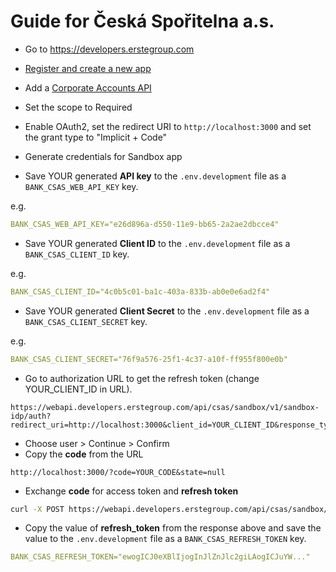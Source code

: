 # Guide for Česká Spořitelna a.s.

- Go to https://developers.erstegroup.com
- [Register and create a new app](https://developers.erstegroup.com/docs/tutorial/general-getting-started)
- Add a [Corporate Accounts API](https://developers.erstegroup.com/docs/apis/bank.csas/bank.csas.v1%2Fcorporate)
- Set the scope to Required
- Enable OAuth2, set the redirect URI to `http://localhost:3000` and set the grant type to "Implicit + Code"
- Generate credentials for Sandbox app

- Save YOUR generated **API key** to the `.env.development` file as a `BANK_CSAS_WEB_API_KEY` key.

e.g.
```yaml
BANK_CSAS_WEB_API_KEY="e26d896a-d550-11e9-bb65-2a2ae2dbcce4"
```

- Save YOUR generated **Client ID** to the `.env.development` file as a `BANK_CSAS_CLIENT_ID` key.

e.g.
```yaml
BANK_CSAS_CLIENT_ID="4c0b5c01-ba1c-403a-833b-ab0e0e6ad2f4"
```

- Save YOUR generated **Client Secret** to the `.env.development` file as a `BANK_CSAS_CLIENT_SECRET` key.

e.g.
```yaml
BANK_CSAS_CLIENT_SECRET="76f9a576-25f1-4c37-a10f-ff955f800e0b"
```

- Go to authorization URL to get the refresh token (change YOUR_CLIENT_ID in URL).

```
https://webapi.developers.erstegroup.com/api/csas/sandbox/v1/sandbox-idp/auth?redirect_uri=http://localhost:3000&client_id=YOUR_CLIENT_ID&response_type=code&access_type=offline
```

- Choose user > Continue > Confirm
- Copy the **code** from the URL
```
http://localhost:3000/?code=YOUR_CODE&state=null
```

- Exchange **code** for access token and **refresh token**
```bash
curl -X POST https://webapi.developers.erstegroup.com/api/csas/sandbox/v1/sandbox-idp/token -H 'Content-Type: application/x-www-form-urlencoded' -d 'grant_type=authorization_code&code=YOUR_CODE&client_id=YOUR_CLIENT_ID&client_secret=YOUR_CLIENT_SECRET&redirect_uri=http://localhost:3000'
```

- Copy the value of **refresh_token** from the response above and save the value to the `.env.development` file as a `BANK_CSAS_REFRESH_TOKEN` key.

```yaml
BANK_CSAS_REFRESH_TOKEN="ewogICJ0eXBlIjogInJlZnJlc2giLAogICJuYW..."
```

